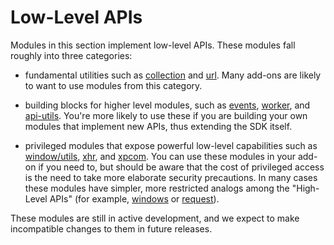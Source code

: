 <!-- This Source Code Form is subject to the terms of the Mozilla Public
   - License, v. 2.0. If a copy of the MPL was not distributed with this
   - file, You can obtain one at http://mozilla.org/MPL/2.0/. -->

# Low-Level APIs #

Modules in this section implement low-level APIs. These
modules fall roughly into three categories:

* fundamental utilities such as
[collection](modules/sdk/platform/xpcom.html) and
[url](modules/sdk/url.html). Many add-ons are likely to
want to use modules from this category.

* building blocks for higher level modules, such as
[events](modules/sdk/deprecated/events.html),
[worker](modules/sdk/content/worker.html), and
[api-utils](modules/sdk/deprecated/api-utils.html). You're more
likely to use these if you are building your own modules that
implement new APIs, thus extending the SDK itself.

* privileged modules that expose powerful low-level capabilities
such as [window/utils](modules/sdk/window/utils.html),
[xhr](modules/sdk/net/xhr.html), and
[xpcom](modules/sdk/platform/xpcom.html). You can use these
modules in your add-on if you need to, but should be aware that
the cost of privileged access is the need to take more elaborate
security precautions. In many cases these modules have simpler,
more restricted analogs among the "High-Level APIs" (for
example, [windows](modules/sdk/windows.html) or
[request](modules/sdk/request.html)).

These modules are still in active development, and we expect to
make incompatible changes to them in future releases.


<ul id="module-index"></ul>
